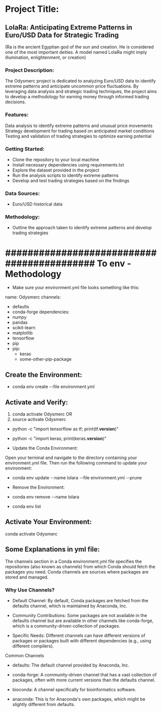 # Project Title:

## LolaRa: Anticipating Extreme Patterns in Euro/USD Data for Strategic Trading
(Ra is the ancient Egyptian god of the sun and creation. He is considered one of the most important deities. A model named LolaRa might imply illumination, 
enlightenment, or creation)

### Project Description:
The Odysmerc project is dedicated to analyzing Euro/USD data to identify extreme patterns and anticipate uncommon price fluctuations. By leveraging data analysis and strategic trading techniques, the project aims to develop a methodology for earning money through informed trading decisions.

### Features:

Data analysis to identify extreme patterns and unusual price movements
Strategy development for trading based on anticipated market conditions
Testing and validation of trading strategies to optimize earning potential


### Getting Started:
- Clone the repository to your local machine
- Install necessary dependencies using requirements.txt
- Explore the dataset provided in the project
- Run the analysis scripts to identify extreme patterns
- Develop and test trading strategies based on the findings

### Data Sources:

- Euro/USD historical data 

### Methodology:
- Outline the approach taken to identify extreme patterns and develop trading strategies

# ########################################### To env - Methodology ################################################################
- Make sure your environment.yml file looks something like this:

name: Odysmerc
channels:
  - defaults
  - conda-forge
dependencies:
  - numpy
  - pandas
  - scikit-learn
  - matplotlib
  - tensorflow
  - pip
  - pip:
      - keras
      - some-other-pip-package


## Create the Environment:
- conda env create --file environment.yml

## Activate and Verify:
1. conda activate Odysmerc 
OR
2. source activate Odysmerc

- python -c "import tensorflow as tf; print(tf.__version__)"
- python -c "import keras; print(keras.__version__)"





- Update the Conda Environment:

Open your terminal and navigate to the directory containing your environment.yml file. Then run the following command to update your environment:

- conda env update --name lolara --file environment.yml --prune

- Remove the Environment:
- conda env remove --name lolara
- conda env list


## Activate Your Environment:

conda activate Odysmerc

## Some Explanations in yml file:

The channels section in a Conda environment.yml file specifies the repositories (also known as channels) from which Conda should fetch the packages you need. Conda channels are sources where packages are stored and managed.

### Why Use Channels?

- Default Channel: By default, Conda packages are fetched from the defaults channel, which is maintained by Anaconda, Inc.

- Community Contributions: Some packages are not available in the defaults channel but are available in other channels like conda-forge, which is a community-driven collection of packages.

- Specific Needs: Different channels can have different versions of packages or packages built with different dependencies (e.g., using different compilers).

Common Channels

- defaults: The default channel provided by Anaconda, Inc.

- conda-forge: A community-driven channel that has a vast collection of packages, often with more current versions than the defaults channel.

- bioconda: A channel specifically for bioinformatics software.

- anaconda: This is for Anaconda's own packages, which might be slightly different from defaults.


